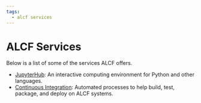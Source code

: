 ```yaml
---
tags:
  - alcf services
---
```


# ALCF Services

Below is a list of some of the services ALCF offers.

- [JupyterHub](jupyter-hub.md): An interactive computing environment for Python and other languages.
- [Continuous Integration](continuous-integration.md): Automated processes to help build, test, package, and deploy on ALCF systems.